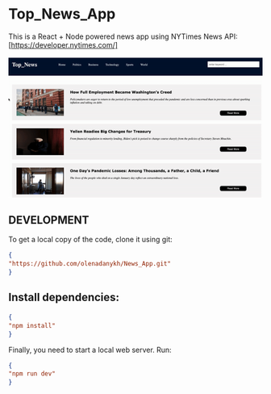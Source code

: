 # Top_News_App


This is a React + Node powered news app using NYTimes News API: [https://developer.nytimes.com/]



![](demo.gif)


## DEVELOPMENT
To get a local copy of the code, clone it using git:

```json
{
"https://github.com/olenadanykh/News_App.git"
}
```

## Install dependencies:

```json
{
"npm install"
}
```
Finally, you need to start a local web server. Run:

```json
{
"npm run dev"
}
```

